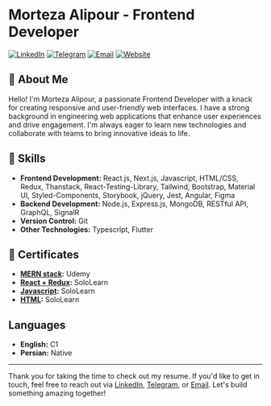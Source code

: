 # Morteza Alipour - Frontend Developer

[![LinkedIn](https://img.shields.io/badge/LinkedIn-blue.svg)](https://www.linkedin.com/in/mortezaalipour/)
[![Telegram](https://img.shields.io/badge/Telegram-blue.svg)](https://t.me/moor_za)
[![Email](https://img.shields.io/badge/Email-red.svg)](mailto:mortezaalipour1777@gmail.com)
[![Website](https://img.shields.io/badge/Website-yellow.svg)](https://mortezaalipour.ir)

## 👋 About Me 

Hello! I'm Morteza Alipour, a passionate Frontend Developer with a knack for creating responsive and user-friendly web interfaces. I have a strong background in engineering web applications that enhance user experiences and drive engagement. I'm always eager to learn new technologies and collaborate with teams to bring innovative ideas to life.

## 🚀 Skills

- **Frontend Development:** React.js, Next.js, Javascript, HTML/CSS, Redux, Thanstack, React-Testing-Library, Tailwind, Bootstrap, Material UI, Styled-Components, Storybook, jQuery, Jest, Angular, Figma
- **Backend Development:** Node.js, Express.js, MongoDB, RESTful API, GraphQL, SignalR
- **Version Control:** Git
- **Other Technologies:** Typescript, Flutter


## 📜 Certificates

- **[MERN stack](https://www.udemy.com/certificate/UC-40ec327d-eb74-42a0-ad0b-091b347af4ad/):** Udemy
- **[React + Redux](https://www.sololearn.com/Certificate/1097-8419027/pdf/):** SoloLearn
- **[Javascript](https://www.sololearn.com/Certificate/1024-8419027/jpg):** SoloLearn
- **[HTML](https://www.sololearn.com/Certificate/1014-8419027/pdf/):** SoloLearn

## Languages

- **English:** C1
- **Persian:** Native

---

Thank you for taking the time to check out my resume. If you'd like to get in touch, feel free to reach out via [LinkedIn](https://www.linkedin.com/in/mortezaalipour/), [Telegram](https://t.me/moor_za), or [Email](mailto:mortezaalipour1777@gmail.com). Let's build something amazing together! 
